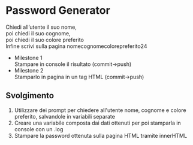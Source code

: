 Password Generator
===
Chiedi all’utente il suo nome,  
poi chiedi il suo cognome,  
poi chiedi il suo colore preferito  
Infine scrivi sulla pagina nomecognomecolorepreferito24  
- Milestone 1  
Stampare in console il risultato (commit->push)  
- Milestone 2  
Stamparlo in pagina in un tag HTML (commit->push)  

## Svolgimento
1. Utilizzare dei prompt per chiedere all'utente nome, cognome e colore preferito, salvandole in variabili separate
2. Creare una variabile composta dai dati ottenuti per poi stamparla in console con un .log
3. Stampare la password ottenuta sulla pagina HTML tramite innerHTML